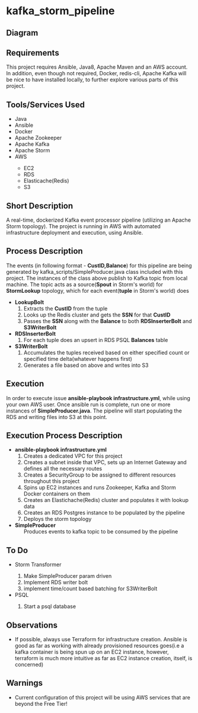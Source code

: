# kafka_storm_pipeline
<h2>
  Diagram
</h2>
<h2>
  Requirements
</h2>
This project requires Ansible, Java8, Apache Maven and an AWS account. In addition, even though not required, Docker, redis-cli, Apache Kafka will be nice to have installed locally, to further explore various parts of this project.
<h2>
  Tools/Services Used
</h2>
  <ul>
  <li>Java</li>
  <li>Ansible</li>
  <li>Docker</li>
  <li>Apache Zookeeper</li>	
  <li>Apache Kafka</li>
  <li>Apache Storm</li>	
  <li>AWS</li>
    <ul>
      <li>EC2</li>
      <li>RDS</li>
      <li>Elasticache(Redis)</li>
      <li>S3</li>
    </ul>
  </ul>
<h2>
  Short Description
</h2>  
A real-time, dockerized Kafka event processor pipeline (utilizing an Apache Storm topology). The project is running in AWS with automated infrastructure deployment and execution, using Ansible.
<h2>
  Process Description
</h2>  
The events (in following format - <b>CustID,Balance</b>) for this pipeline are being generated by kafka_scripts/SimpleProducer.java class included with this project. The instances of the class above publish to Kafka topic from local machine. The topic acts as a source(<b>Spout</b> in Storm's world) for <b>StormLookup</b> topology, which for each event(<b>tuple</b> in Storm's world) does
<ul>
	<li><b>LookupBolt</b>
		<ol>
			<li>Extracts the <b>CustID</b> from the tuple </li>
			<li>Looks up the Redis cluster and gets the <b>SSN</b> for that <b>CustID</b></li>
			<li>Passes the <b>SSN</b> along with the <b>Balance</b> to both <b>RDSInserterBolt</b> and <b>S3WriterBolt</b></li>
		</ol>
		</li>
	<li><b>RDSInserterBolt</b>
		<ol>
			<li>For each tuple does an upsert in RDS PSQL <b>Balances</b> table</li>
		</ol>
	</li>
	<li><b>S3WriterBolt</b>
		<ol>
			<li>Accumulates the tuples received based on either specified count or specified time delta(whatever happens first)</li>
			<li>Generates a file based on above and writes into S3</li>
		</ol>
	</li>
</ul>
<h2>
  Execution
</h2>
In order to execute issue <b>ansible-playbook infrastructure.yml</b>, while using your own AWS user. Once ansible run is complete, run one or more instances of <b>SimpleProducer.java</b>. The pipeline will start populating the RDS and writing files into S3 at this point.
<h2>
  Execution Process Description
</h2>
	<ul>
		<li><b>ansible-playbook infrastructure.yml</b>
		<ol>
			<li>Creates a dedicated VPC for this project</li>
			<li>Creates a subnet inside that VPC, sets up an Internet Gateway and defines all the necessary routes</li>
			<li>Creates a SecurityGroup to be assigned to different resources throughout this project</li>
			<li>Spins up EC2 instances and runs Zookeeper, Kafka and Storm Docker containers on them</li>
			<li>Creates an Elastichache(Redis) cluster and populates it with lookup data</li>
			<li>Creates an RDS Postgres instance to be populated by the pipeline</li>
			<li>Deploys the storm topology</li>
		</ol>
			</li>
		<li><b>SimpleProducer</b>
		<ol>Produces events to kafka topic to be consumed by the pipeline</ol>
			</li>
	</ul>
<h2>
	To Do
</h2>
<ul>
<li>Storm Transformer</li>
<ol>
	<li>Make SimpleProducer param driven</li>
	<li>Implement RDS writer bolt</li>
	<li>implement time/count based batching for S3WriterBolt</li>
</ol>
<li>PSQL</li>
<ol>
  <li>Start a psql database</li>
</ol>
</ul>
<h2>
Observations
</h2>
<ul>
	<li>If possible, always use Terraform for infrastructure creation. Ansible is good as far as working with already provisioned resources goes(i.e a kafka container is being spun up on an EC2 instance, however, terraform is much more intuitive as far as EC2 instance creation, itself, is concerned)</li>
</ul>
<h2>
  Warnings
</h2>
<ul>
  <li>Current configuration of this project will be using AWS services that are beyond the Free Tier!</li>
</ul>
